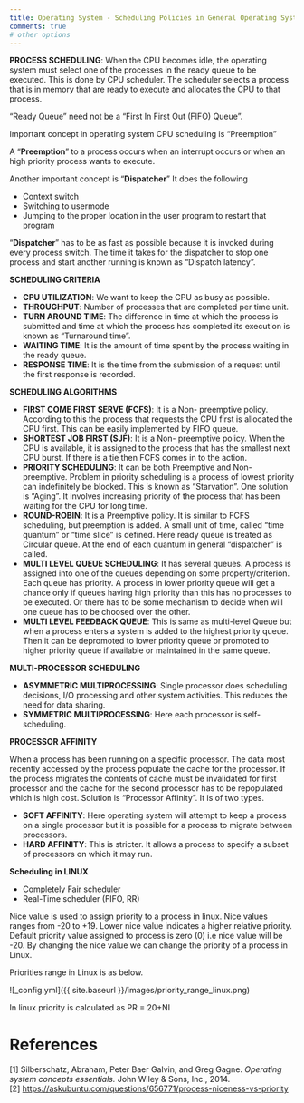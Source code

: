 ```yaml
---
title: Operating System - Scheduling Policies in General Operating Systems, Linux
comments: true
# other options
---
```


__PROCESS SCHEDULING__: When the CPU becomes idle, the operating system must select one of the processes in the ready queue to be executed. This is done by CPU scheduler. The scheduler selects a process that is in memory that are ready to execute and allocates the CPU to that process. <br/>

“Ready Queue” need not be a “First In First Out (FIFO) Queue”.

Important concept in operating system CPU scheduling is “Preemption”

A “__Preemption__” to a process occurs when an interrupt occurs or when an high priority process wants to execute.

Another important concept is “__Dispatcher__”
It does the following
* Context switch
* Switching to usermode
* Jumping to the proper location in the user program to restart that program

“__Dispatcher__” has to be as fast as possible because it is invoked during every process switch. The time it takes for the dispatcher to stop one process and start another running is known as “Dispatch latency”.

__SCHEDULING CRITERIA__

* __CPU UTILIZATION__:  We want to keep the CPU as busy as possible. <br/>
* __THROUGHPUT__: Number of processes that are completed per time unit. <br/>
* __TURN AROUND TIME__:  The difference in time at which the process is submitted and time at which the process has completed its execution is known as “Turnaround time”. <br/>
* __WAITING TIME__:  It is the amount of time spent by the process waiting in the ready queue. <br/>
* __RESPONSE TIME__: It is the time from the submission of a request until the first response is recorded. <br/>

__SCHEDULING ALGORITHMS__

* __FIRST COME FIRST SERVE (FCFS)__: It is a Non- preemptive policy. According to this the process that requests the CPU first is allocated the CPU first. This can be easily implemented by FIFO queue. <br/>
* __SHORTEST JOB FIRST (SJF)__: It is a Non- preemptive policy. When the CPU is available, it is assigned to the process that has the smallest next CPU burst. If there is a tie then FCFS comes in to the action. <br/>
* __PRIORITY SCHEDULING__: It can be both Preemptive and Non- preemptive. Problem in priority scheduling is a process of lowest priority can indefinitely be blocked. This is known as “Starvation”. One solution is “Aging”. It involves increasing priority of the process that has been waiting for the CPU for long time. <br/>
* __ROUND-ROBIN__: It is a Preemptive policy. It is similar to FCFS scheduling, but preemption is added. A small unit of time, called “time quantum” or “time slice” is defined. Here ready queue is treated as Circular queue. At the end of each quantum in general “dispatcher” is called. <br/>
* __MULTI LEVEL QUEUE SCHEDULING__: It has several queues. A process is assigned into one of the queues depending on some property/criterion. Each queue has priority. A process in lower priority queue will get a chance only if queues having high priority than this has no processes to be executed. Or there has to be some mechanism to decide when will one queue has to be choosed over the other. <br/>
* __MULTI LEVEL FEEDBACK QUEUE__: This is same as multi-level Queue but when a process enters a system is added to the highest priority queue. Then it can be depromoted to lower priority queue or promoted to higher priority queue if available or maintained in the same queue. <br/>

__MULTI-PROCESSOR SCHEDULING__

* __ASYMMETRIC MULTIPROCESSING__: Single processor does scheduling decisions, I/O processing and other system activities. This reduces the need for data sharing. <br/>
* __SYMMETRIC MULTIPROCESSING__: Here each processor is self-scheduling. <br/>

__PROCESSOR AFFINITY__

When a process has been running on a specific processor. The data most recently accessed by the process populate the cache for the processor. If the process migrates the contents of cache must be invalidated for first processor and the cache for the second processor has to be repopulated which is high cost. Solution is “Processor Affinity”.
It is of two types.

* __SOFT AFFINITY__: Here operating system will attempt to keep a process on a single processor but it is possible for a process to migrate between processors. <br/>
* __HARD AFFINITY__: This is stricter. It allows a process to specify a subset of processors on which it may run. <br/>

__Scheduling in LINUX__

* Completely Fair scheduler
* Real-Time scheduler (FIFO, RR)

Nice value is used to assign priority to a process in linux. Nice values ranges from -20 to +19. Lower nice value indicates a higher relative priority. Default priority value assigned to process is zero (0) i.e nice value will be -20. By changing the nice value we can change the priority of a process in Linux. 

Priorities range in Linux is as below.

![_config.yml]({{ site.baseurl }}/images/priority_range_linux.png)

In linux priority is calculated as PR = 20+NI

# References


[1] Silberschatz, Abraham, Peter Baer Galvin, and Greg Gagne. *Operating system concepts essentials.* John Wiley & Sons, Inc., 2014. <br/>
[2] https://askubuntu.com/questions/656771/process-niceness-vs-priority

<!-- ![_config.yml]({{ site.baseurl }}/images/config.png) -->

<!-- The easiest way to make your first post is to edit this one. Go into /_posts/ and update the Hello World markdown file. For more instructions head over to the [Jekyll Now repository](https://github.com/barryclark/jekyll-now) on GitHub. -->
